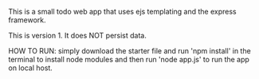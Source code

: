 This is a small todo web app that uses ejs templating and the express framework.

This is version 1. It does NOT persist data.

HOW TO RUN: simply download the starter file and run
'npm install' in the terminal to install node modules and then run 'node app.js' to run the app on local host.
